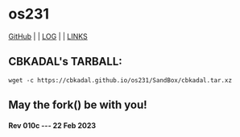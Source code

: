 ---
---
# os231

[GitHub](https://github.com/cbkadal/os231/) | | [LOG](TXT/mylog.txt) | | [LINKS](LINKS/)

## CBKADAL's TARBALL:

```
wget -c https://cbkadal.github.io/os231/SandBox/cbkadal.tar.xz

```

## May the fork() be with you!

#### Rev 010c --- 22 Feb 2023
